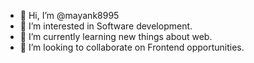 - 👋 Hi, I’m @mayank8995
- 👀 I’m interested in Software development.
- 🌱 I’m currently learning new things about web.
- 💞️ I’m looking to collaborate on Frontend opportunities.

<!---
mayank8995/mayank8995 is a ✨ special ✨ repository because its `README.md` (this file) appears on your GitHub profile.
You can click the Preview link to take a look at your changes.
--->

